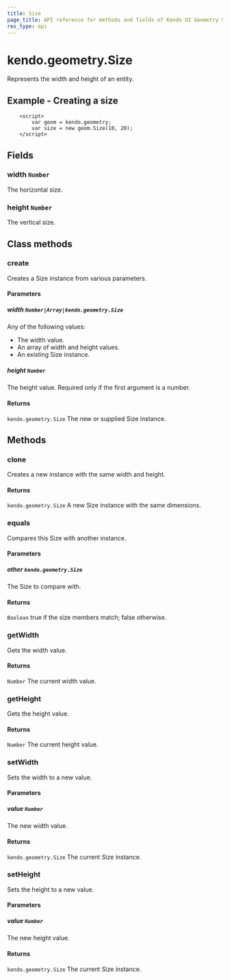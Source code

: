 ```yaml
---
title: Size
page_title: API reference for methods and fields of Kendo UI Geometry Size
res_type: api
---
```


# kendo.geometry.Size

Represents the width and height of an entity.

## Example - Creating a size
        <script>
            var geom = kendo.geometry;
            var size = new geom.Size(10, 20);
        </script>

## Fields

### width `Number`

The horizontal size.


### height `Number`

The vertical size.

## Class methods

### create

Creates a Size instance from various parameters.

#### Parameters

##### width `Number|Array|kendo.geometry.Size`

Any of the following values:

* The width value.
* An array of width and height values.
* An existing Size instance.

##### height `Number`

The height value. Required only if the first argument is a number.

#### Returns

`kendo.geometry.Size` The new or supplied Size instance.


## Methods

### clone

Creates a new instance with the same width and height.

#### Returns

`kendo.geometry.Size` A new Size instance with the same dimensions.


### equals

Compares this Size with another instance.

#### Parameters

##### other `kendo.geometry.Size`

The Size to compare with.

#### Returns

`Boolean` true if the size members match; false otherwise.


### getWidth

Gets the width value.

#### Returns

`Number` The current width value.


### getHeight

Gets the height value.

#### Returns

`Number` The current height value.


### setWidth

Sets the width to a new value.

#### Parameters

##### value `Number`

The new width value.

#### Returns

`kendo.geometry.Size` The current Size instance.


### setHeight

Sets the height to a new value.

#### Parameters

##### value `Number`

The new height value.

#### Returns

`kendo.geometry.Size` The current Size instance.

